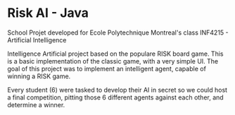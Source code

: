 Risk AI - Java
======

School Projet developed for Ecole Polytechnique Montreal's class INF4215 - Artificial Intelligence

Intelligence Artificial project based on the populare RISK board game.  This is a basic implementation of
the classic game, with a very simple UI.  The goal of this project was to implement an intelligent agent,
capable of winning a RISK game.  

Every student (6) were tasked to develop their AI in secret so we could host a final competition, 
pitting those 6 different agents against each other, and determine a winner.
